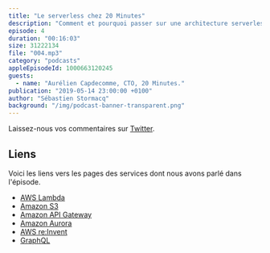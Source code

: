 ```yaml
---
title: "Le serverless chez 20 Minutes"
description: "Comment et pourquoi passer sur une architecture serverless: La dernière génération des applications de 20 Minutes est entièrement basée sur du serverless (AWS Lambda, Amazon API Gateway, Amazon S3,...).  Découvrez pourquoi et comment ils ont adopté ce type d'architecture, leurs challenges et les bénéfices qu'ils en tirent."
episode: 4
duration: "00:16:03"
size: 31222134
file: "004.mp3"
category: "podcasts"
appleEpisodeId: 1000663120245
guests:
  - name: "Aurélien Capdecomme, CTO, 20 Minutes."
publication: "2019-05-14 23:00:00 +0100"
author: "Sébastien Stormacq"
background: "/img/podcast-banner-transparent.png"
---
```


Laissez-nous vos commentaires sur [Twitter](https://twitter.com/sebsto).

## Liens

Voici les liens vers les pages des services dont nous avons parlé dans l'épisode.

- [AWS Lambda](https://aws.amazon.com/lambda/)
- [Amazon S3](https://aws.amazon.com/s3/)
- [Amazon API Gateway](https://aws.amazon.com/apigateway)
- [Amazon Aurora](https://aws.amazon.com/rds/aurora/)
- [AWS re:Invent](https://reinvent.awsevents.com/)
- [GraphQL](https://graphql.org/)